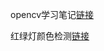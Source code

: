 opencv学习笔记[链接](https://www.yuque.com/bayuequ/db0mgv/unumnel7githog36?singleDoc#%20《opencv学习笔记》)

红绿灯颜色检测[链接](https://www.yuque.com/bayuequ/db0mgv/afzalpgg1xcgcxvg?singleDoc#%20《信号灯视频颜色检测》)

